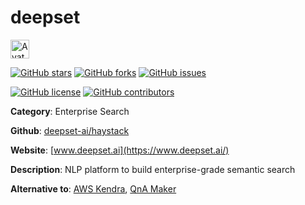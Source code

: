 
# deepset 

<a href="https://www.deepset.ai/"><img src="https://icons.duckduckgo.com/ip3/www.deepset.ai.ico" alt="Avatar" width="30" height="30" /></a>

[![GitHub stars](https://img.shields.io/github/stars/deepset-ai/haystack.svg?style=social&label=Star&maxAge=2592000)](https://GitHub.com/deepset-ai/haystack/stargazers/) [![GitHub forks](https://img.shields.io/github/forks/deepset-ai/haystack.svg?style=social&label=Fork&maxAge=2592000)](https://GitHub.com/deepset-ai/haystack/network/) [![GitHub issues](https://img.shields.io/github/issues/deepset-ai/haystack.svg)](https://GitHub.com/Ndeepset-ai/haystack/issues/)

[![GitHub license](https://img.shields.io/github/license/deepset-ai/haystack.svg)](https://github.com/deepset-ai/haystack/blob/master/LICENSE) [![GitHub contributors](https://img.shields.io/github/contributors/deepset-ai/haystack.svg)](https://GitHub.com/deepset-ai/haystack/graphs/contributors/) 

**Category**: Enterprise Search

**Github**: [deepset-ai/haystack](https://github.com/deepset-ai/haystack)

**Website**: [www.deepset.ai](https://www.deepset.ai/)

**Description**:
NLP platform to build enterprise-grade semantic search

**Alternative to**: [AWS Kendra](https://aws.amazon.com/kendra/), [QnA Maker](https://www.qnamaker.ai/)
